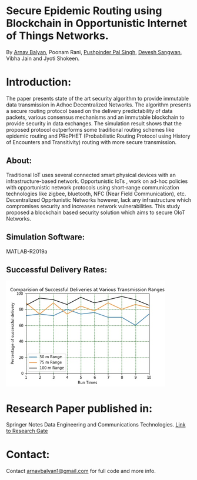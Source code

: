 # Secure Epidemic Routing using Blockchain in Opportunistic Internet of Things Networks.
By [Arnav Balyan](https://github.com/ArnavBalyan), Poonam Rani, [Pushpinder Pal Singh](https://github.com/pushpinderpalsingh), [Devesh Sangwan](https://github.com/deveshsangwan), Vibha Jain and Jyoti Shokeen.
# Introduction:
The paper presents state of the art security algorithm to provide immutable data transmission in Adhoc Decentralized Networks. The algorithm presents a secure routing protocol based on the delivery predictability of data packets, various consensus mechanisms and an immutable blockchain to provide security in data exchanges. The simulation result shows that the proposed protocol outperforms some traditional routing schemes like epidemic routing and PRoPHET (Probabilistic Routing Protocol using History of Encounters and Transitivity) routing with more secure transmission.
## About:
Traditional IoT uses several connected smart physical devices with an infrastructure-based network. Opportunistic IoTs , work on ad-hoc policies
with opportunistic network protocols using short-range communication technologies like zigbee, bluetooth, NFC (Near Field Communication), etc. Decentralized Opprtunistic Networks however, lack any infrastructure which compromises security and increases network vulnerabilities. This study proposed a blockchain based security solution which aims to secure OIoT Networks.
## Simulation Software:
MATLAB-R2019a
## Successful Delivery Rates:
![img](https://github.com/ArnavBalyan/Adhoc-Networks-Epidemic-Routing-Blockchain/blob/master/results/figure2v.jpg)
# Research Paper published in:
Springer Notes Data Engineering and Communications Technologies.
[Link to Research Gate](https://www.researchgate.net/publication/342095378_A_Secure_Epidemic_Routing_using_Blockchain_in_Opportunistic_Internet_of_Things)
# Contact:
Contact [arnavbalyan1@gmail.com](mailto:arnavbalyan1@gmail.com) for full code and more info.
